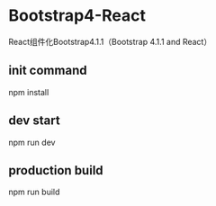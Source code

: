 # Bootstrap4-React
React组件化Bootstrap4.1.1（Bootstrap 4.1.1 and React） 

## init command
npm install

## dev start
npm run dev

## production build
npm run build





